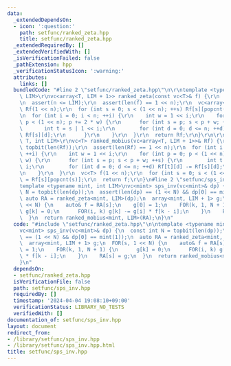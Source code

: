 ```yaml
---
data:
  _extendedDependsOn:
  - icon: ':question:'
    path: setfunc/ranked_zeta.hpp
    title: setfunc/ranked_zeta.hpp
  _extendedRequiredBy: []
  _extendedVerifiedWith: []
  _isVerificationFailed: false
  _pathExtension: hpp
  _verificationStatusIcon: ':warning:'
  attributes:
    links: []
  bundledCode: "#line 2 \"setfunc/ranked_zeta.hpp\"\n\r\ntemplate <typename T, int\
    \ LIM>\r\nvc<array<T, LIM + 1>> ranked_zeta(const vc<T>& f) {\r\n  int n = topbit(len(f));\r\
    \n  assert(n <= LIM);\r\n  assert(len(f) == 1 << n);\r\n  vc<array<T, LIM + 1>>\
    \ Rf(1 << n);\r\n  for (int s = 0; s < (1 << n); ++s) Rf[s][popcnt(s)] = f[s];\r\
    \n  for (int i = 0; i < n; ++i) {\r\n    int w = 1 << i;\r\n    for (int p = 0;\
    \ p < (1 << n); p += 2 * w) {\r\n      for (int s = p; s < p + w; ++s) {\r\n \
    \       int t = s | 1 << i;\r\n        for (int d = 0; d <= n; ++d) Rf[t][d] +=\
    \ Rf[s][d];\r\n      }\r\n    }\r\n  }\r\n  return Rf;\r\n}\r\n\r\ntemplate <typename\
    \ T, int LIM>\r\nvc<T> ranked_mobius(vc<array<T, LIM + 1>>& Rf) {\r\n  int n =\
    \ topbit(len(Rf));\r\n  assert(len(Rf) == 1 << n);\r\n  for (int i = 0; i < n;\
    \ ++i) {\r\n    int w = 1 << i;\r\n    for (int p = 0; p < (1 << n); p += 2 *\
    \ w) {\r\n      for (int s = p; s < p + w; ++s) {\r\n        int t = s | 1 <<\
    \ i;\r\n        for (int d = 0; d <= n; ++d) Rf[t][d] -= Rf[s][d];\r\n      }\r\
    \n    }\r\n  }\r\n  vc<T> f(1 << n);\r\n  for (int s = 0; s < (1 << n); ++s) f[s]\
    \ = Rf[s][popcnt(s)];\r\n  return f;\r\n}\n#line 2 \"setfunc/sps_inv.hpp\"\n\n\
    template <typename mint, int LIM>\nvc<mint> sps_inv(vc<mint>& dp) {\n  const int\
    \ N = topbit(len(dp));\n  assert(len(dp) == (1 << N) && dp[0] == mint(1));\n \
    \ auto RA = ranked_zeta<mint, LIM>(dp);\n  array<mint, LIM + 1> g;\n  FOR(s, 1\
    \ << N) {\n    auto& f = RA[s];\n    g[0] = 1;\n    FOR(k, 1, N + 1) {\n     \
    \ g[k] = 0;\n      FOR(i, k) g[k] -= g[i] * f[k - i];\n    }\n    RA[s] = g;\n\
    \  }\n  return ranked_mobius<mint, LIM>(RA);\n}\n"
  code: "#include \"setfunc/ranked_zeta.hpp\"\n\ntemplate <typename mint, int LIM>\n\
    vc<mint> sps_inv(vc<mint>& dp) {\n  const int N = topbit(len(dp));\n  assert(len(dp)\
    \ == (1 << N) && dp[0] == mint(1));\n  auto RA = ranked_zeta<mint, LIM>(dp);\n\
    \  array<mint, LIM + 1> g;\n  FOR(s, 1 << N) {\n    auto& f = RA[s];\n    g[0]\
    \ = 1;\n    FOR(k, 1, N + 1) {\n      g[k] = 0;\n      FOR(i, k) g[k] -= g[i]\
    \ * f[k - i];\n    }\n    RA[s] = g;\n  }\n  return ranked_mobius<mint, LIM>(RA);\n\
    }\n"
  dependsOn:
  - setfunc/ranked_zeta.hpp
  isVerificationFile: false
  path: setfunc/sps_inv.hpp
  requiredBy: []
  timestamp: '2024-04-04 19:08:10+09:00'
  verificationStatus: LIBRARY_NO_TESTS
  verifiedWith: []
documentation_of: setfunc/sps_inv.hpp
layout: document
redirect_from:
- /library/setfunc/sps_inv.hpp
- /library/setfunc/sps_inv.hpp.html
title: setfunc/sps_inv.hpp
---
```

